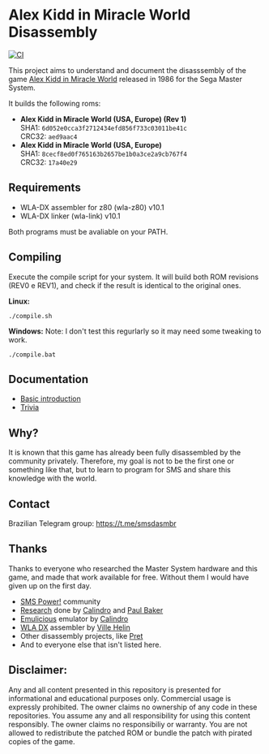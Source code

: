 # Alex Kidd in Miracle World Disassembly
[![CI](https://github.com/lhsazevedo/akmw/actions/workflows/ci.yml/badge.svg)](https://github.com/lhsazevedo/akmw/actions/workflows/ci.yml)

This project aims to understand and document the disasssembly of the game [Alex Kidd in Miracle World](https://wikipedia.org/wiki/Alex_Kidd_in_Miracle_World) released in 1986 for the Sega Master System.

It builds the following roms:
- **Alex Kidd in Miracle World (USA, Europe) (Rev 1)**  
  SHA1: `6d052e0cca3f2712434efd856f733c03011be41c`  
  CRC32: `aed9aac4`
- **Alex Kidd in Miracle World (USA, Europe)**  
  SHA1: `8cecf8ed0f765163b2657be1b0a3ce2a9cb767f4`  
  CRC32: `17a40e29`

## Requirements

- WLA-DX assembler for z80 (wla-z80) v10.1
- WLA-DX linker (wla-link) v10.1

Both programs must be avaliable on your PATH.

## Compiling
Execute the compile script for your system. It will build both ROM revisions (REV0 e REV1), and check if the result is identical to the original ones.

**Linux:**
```
./compile.sh
```

**Windows:**
Note: I don't test this regurlarly so it may need some tweaking to work.
```
./compile.bat
```


## Documentation
- [Basic introduction](docs/basic-introduction.md)
- [Trivia](docs/trivia.md)

## Why?
It is known that this game has already been fully disassembled by the community privately. Therefore, my goal is not to be the first one or something like that, but to learn to program for SMS and share this knowledge with the world.

## Contact
Brazilian Telegram group: https://t.me/smsdasmbr

## Thanks
Thanks to everyone who researched the Master System hardware and this game, and made that work available for free. Without them I would have given up on the first day.

- [SMS Power!](https://www.smspower.org/) community
- [Research](https://www.smspower.org/Development/AlexKiddInMiracleWorld-SMS) done by [Calindro](https://www.smspower.org/forums/member6944) and [Paul Baker](https://www.smspower.org/forums/member501)
- [Emulicious](https://emulicious.net/) emulator by [Calindro](https://www.smspower.org/forums/member6944)
- [WLA DX](https://github.com/vhelin/wla-dx) assembler by [Ville Helin](https://github.com/vhelin)
- Other disassembly projects, like [Pret](https://github.com/pret)
- And to everyone else that isn't listed here.

## Disclaimer:
Any and all content presented in this repository is presented for informational and educational purposes only.
Commercial usage is expressly prohibited. The owner claims no ownership of any code in these repositories.
You assume any and all responsibility for using this content responsibly. The owner claims no responsibiliy or warranty.
You are not allowed to redistribute the patched ROM or bundle the patch with pirated copies of the game.
